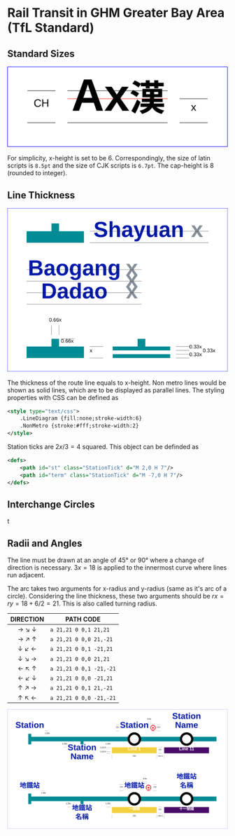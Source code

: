 # Rail Transit in GHM Greater Bay Area (TfL Standard)

## Standard Sizes
![CHandX](/elements/CHandX.svg)

For simplicity, x-height is set to be 6. Correspondingly, the size of latin scripts is `8.5pt` and the size of CJK scripts is `6.7pt`. The cap-height is 8 (rounded to integer). 

## Line Thickness
![LineThickness](/elements/LineThickness.svg)

The thickness of the route line equals to x-height. Non metro lines would be shown as solid lines, which are to be displayed as parallel lines. The styling properties with CSS can be defined as

```xml
<style type="text/css">
    .LineDiagram {fill:none;stroke-width:6}
    .NonMetro {stroke:#fff;stroke-width:2}
</style>
```

Station ticks are $2x/3=4$ squared. This object can be definded as

```xml
<defs>
    <path id="st" class="StationTick" d="M 2,0 H 7"/>
    <path id="term" class="StationTick" d="M -7,0 H 7"/>
</defs>
```

## Interchange Circles
t

## Radii and Angles
The line must be drawn at an angle of 45&deg; or 90&deg; where a change of direction is necessary. $3x=18$ is applied to the innermost curve where lines run adjacent. 

The arc takes two arguments for x-radius and y-radius (same as it's arc of a circle). Considering the line thickness, these two arguments should be $\displaystyle rx=ry=18+6/2=21$. This is also called turning radius. 

| DIRECTION | PATH CODE |
|:---:|---|
| &rarr; &#8600; &darr; | `a 21,21 0 0,1 21,21` |
| &rarr; &#8599; &uarr; | `a 21,21 0 0,0 21,-21` |
| &darr; &#8601; &larr; | `a 21,21 0 0,1 -21,21` |
| &darr; &#8600; &rarr; | `a 21,21 0 0,0 21,21` |
| &larr; &#8598; &uarr; | `a 21,21 0 0,1 -21,-21` |
| &larr; &#8601; &darr; | `a 21,21 0 0,0 -21,21` |
| &uarr; &#8599; &rarr; | `a 21,21 0 0,1 21,-21` |
| &uarr; &#8598; &larr; | `a 21,21 0 0,0 -21,-21` |


![image](/elements/LineDiagram.svg)